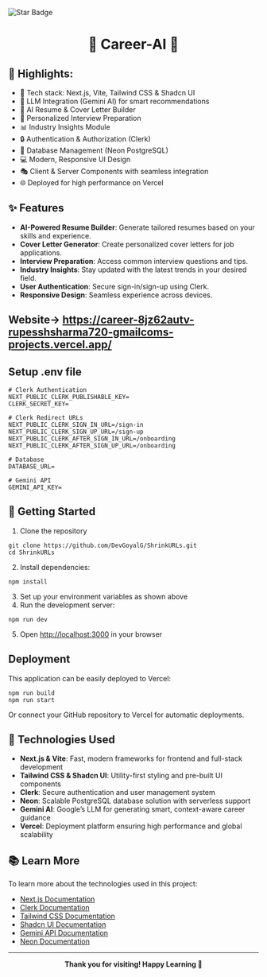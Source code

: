 ![Star Badge](https://img.shields.io/static/v1?label=%F0%9F%8C%9F&message=If%20Useful&style=flat&color=BC4E99)

<h1 align="center">💼 Career-AI 🤖</h1>


## 🌟 Highlights:

- 🚀 Tech stack: Next.js, Vite, Tailwind CSS & Shadcn UI  
- 🧠 LLM Integration (Gemini AI) for smart recommendations  
- 📄 AI Resume & Cover Letter Builder  
- 🎯 Personalized Interview Preparation  
- 📊 Industry Insights Module  
- 🔒 Authentication & Authorization (Clerk)  
- 💾 Database Management (Neon PostgreSQL)  
- 💻 Modern, Responsive UI Design  
- 🎭 Client & Server Components with seamless integration  
- 🌐 Deployed for high performance on Vercel  

## ✨ Features

- **AI-Powered Resume Builder**: Generate tailored resumes based on your skills and experience.
- **Cover Letter Generator**: Create personalized cover letters for job applications.
- **Interview Preparation**: Access common interview questions and tips.
- **Industry Insights**: Stay updated with the latest trends in your desired field.
- **User Authentication**: Secure sign-in/sign-up using Clerk.
- **Responsive Design**: Seamless experience across devices.

## Website-> https://career-8jz62autv-rupesshsharma720-gmailcoms-projects.vercel.app/

## Setup .env file

```env
# Clerk Authentication
NEXT_PUBLIC_CLERK_PUBLISHABLE_KEY=
CLERK_SECRET_KEY=

# Clerk Redirect URLs
NEXT_PUBLIC_CLERK_SIGN_IN_URL=/sign-in
NEXT_PUBLIC_CLERK_SIGN_UP_URL=/sign-up
NEXT_PUBLIC_CLERK_AFTER_SIGN_IN_URL=/onboarding
NEXT_PUBLIC_CLERK_AFTER_SIGN_UP_URL=/onboarding

# Database
DATABASE_URL=

# Gemini API
GEMINI_API_KEY=
```

## 🧩 Getting Started

1. Clone the repository

```shell
git clone https://github.com/DevGoyalG/ShrinkURLs.git
cd ShrinkURLs
```

2. Install dependencies:

```shell
npm install
```

3. Set up your environment variables as shown above
4. Run the development server:

```shell
npm run dev
```

5. Open [http://localhost:3000](http://localhost:3000) in your browser

## Deployment

This application can be easily deployed to Vercel:

```shell
npm run build
npm run start
```

Or connect your GitHub repository to Vercel for automatic deployments.

## 🚀 Technologies Used

- **Next.js & Vite**: Fast, modern frameworks for frontend and full-stack development  
- **Tailwind CSS & Shadcn UI**: Utility-first styling and pre-built UI components  
- **Clerk**: Secure authentication and user management system  
- **Neon**: Scalable PostgreSQL database solution with serverless support  
- **Gemini AI**: Google’s LLM for generating smart, context-aware career guidance  
- **Vercel**: Deployment platform ensuring high performance and global scalability  

## 📚 Learn More

To learn more about the technologies used in this project:

- [Next.js Documentation](https://nextjs.org/docs)
- [Clerk Documentation](https://clerk.com/docs)
- [Tailwind CSS Documentation](https://tailwindcss.com/docs)
- [Shadcn UI Documentation](https://ui.shadcn.com/docs)
- [Gemini API Documentation](https://ai.google.dev/gemini-api)
- [Neon Documentation](https://neon.tech/docs)



---

<p align="center">
  <b>Thank you for visiting! Happy Learning 🚀</b>
</p>
